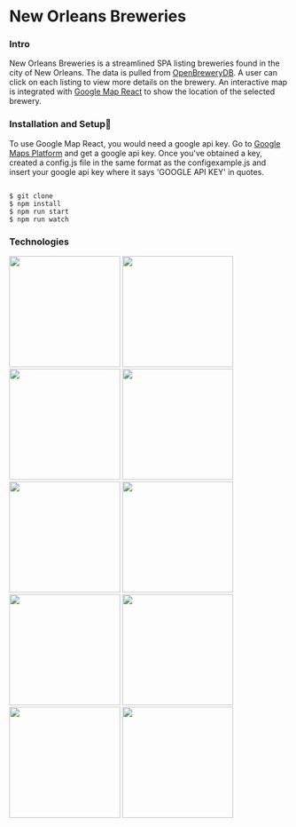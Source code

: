 # New Orleans Breweries

### Intro
New Orleans Breweries is a streamlined SPA listing breweries found in the city of New Orleans. The data is pulled from [OpenBreweryDB](https://www.openbrewerydb.org/). A user can click on each listing to view more details on the brewery. An interactive map is integrated with [Google Map React](https://www.npmjs.com/package/google-map-react) to show the location of the selected brewery.

###  Installation and Setup🚀
To use Google Map React, you would need a google api key. Go to [Google Maps Platform](https://mapsplatform.google.com/) and get a google api key. Once you've obtained a key, created a config.js file in the same format as the configexample.js and insert your google api key where it says 'GOOGLE API KEY' in quotes.
````

$ git clone
$ npm install
$ npm run start
$ npm run watch
````

###  Technologies

<img src="https://www.vectorlogo.zone/logos/reactjs/reactjs-ar21.svg" width="200"/>
<img src="https://www.vectorlogo.zone/logos/axios/axios-ar21.svg" width="200">
<img src="https://www.vectorlogo.zone/logos/getbootstrap/getbootstrap-ar21.svg" width="200">
<img src="https://www.vectorlogo.zone/logos/expressjs/expressjs-ar21.svg" width="200">
<img src="https://www.vectorlogo.zone/logos/nodemonio/nodemonio-ar21.svg" width="200">
<img src="https://www.vectorlogo.zone/logos/babeljs/babeljs-ar21.svg" width="200">
<img src="https://www.vectorlogo.zone/logos/js_webpack/js_webpack-ar21.svg" width="200">
<img src="https://www.vectorlogo.zone/logos/google_maps/google_maps-icon.svg" width="200">
<img src="https://www.vectorlogo.zone/logos/font-awesome/font-awesome-ar21.svg" width="200">
<img src="https://www.vectorlogo.zone/logos/typescriptlang/typescriptlang-icon.svg" width="200">
